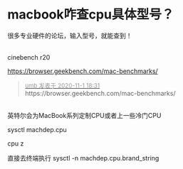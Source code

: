 # macbook咋查cpu具体型号？


很多专业硬件的论坛，输入型号，就能查到！<br />
<br />
<img src="static/image/smiley/default/lol.gif" smilieid="12" border="0" alt="" /><img src="static/image/smiley/default/lol.gif" smilieid="12" border="0" alt="" /><img src="static/image/smiley/default/lol.gif" smilieid="12" border="0" alt="" />

cinebench r20

https://browser.geekbench.com/mac-benchmarks/

<div class="quote"><blockquote><font size="2"><a href="https://www.hostloc.com/forum.php?mod=redirect&amp;goto=findpost&amp;pid=9385674&amp;ptid=761008" target="_blank"><font color="#999999">umb 发表于 2020-11-1 18:31</font></a></font><br />
https://browser.geekbench.com/mac-benchmarks/</blockquote></div><br />
英特尔会为MacBook系列定制CPU或者上一些冷门CPU

sysctl machdep.cpu

cpu z

直接去终端执行 sysctl -n machdep.cpu.brand_string<img id="aimg_NZR3L" onclick="zoom(this, this.src, 0, 0, 0)" class="zoom" src="https://cdn.jsdelivr.net/gh/hishis/forum-master/public/images/patch.gif" onmouseover="img_onmouseoverfunc(this)" onload="thumbImg(this)" border="0" alt="" />
